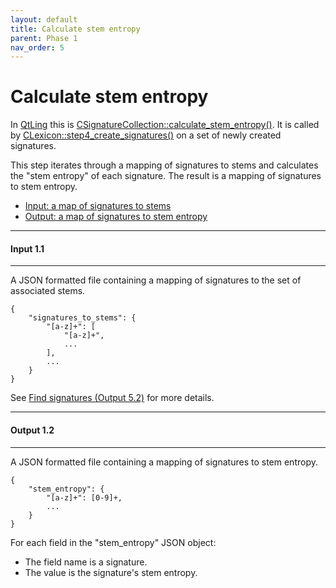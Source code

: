 ```yaml
---
layout: default
title: Calculate stem entropy
parent: Phase 1
nav_order: 5
---
```


# Calculate stem entropy

In [QtLing](https://github.com/edahlgren/QtLing/tree/6df4bf4898274a26db7fc961f4cc7e8f7c0a91eb/QtLing) this is [CSignatureCollection::calculate_stem_entropy()](https://github.com/edahlgren/QtLing/blob/6df4bf4898274a26db7fc961f4cc7e8f7c0a91eb/QtLing/SignatureCollection.cpp#L192). It is called by [CLexicon::step4_create_signatures()](https://github.com/edahlgren/QtLing/blob/6df4bf4898274a26db7fc961f4cc7e8f7c0a91eb/QtLing/lexicon_crab1.cpp#L405) on a set of newly created signatures.

This step iterates through a mapping of signatures to stems and calculates the "stem entropy" of each signature. The result is a mapping of signatures to stem entropy.

+ [Input: a map of signatures to stems](#input-11)
+ [Output: a map of signatures to stem entropy](#output-12)

---

#### Input 1.1

---

A JSON formatted file containing a mapping of signatures to the set of associated stems.

```
{
    "signatures_to_stems": {
        "[a-z]+": [
            "[a-z]+",
            ...
        ],
        ...
    }
}
```

See [Find signatures (Output 5.2)](./FindSignatures.html#output-52) for more details.

---

#### Output 1.2

---

A JSON formatted file containing a mapping of signatures to stem entropy.

```
{
    "stem_entropy": {
        "[a-z]+": [0-9]+,
        ...
    }
}
```

For each field in the "stem_entropy" JSON object:

+ The field name is a signature.
+ The value is the signature's stem entropy.
